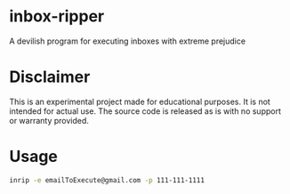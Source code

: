 # inbox-ripper

A devilish program for executing inboxes with extreme prejudice

# Disclaimer

This is an experimental project made for educational purposes. It is not intended
for actual use. The source code is released as is with no support or warranty provided.

# Usage

```bash
inrip -e emailToExecute@gmail.com -p 111-111-1111
```
